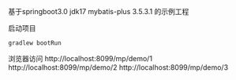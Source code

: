 基于springboot3.0 jdk17 mybatis-plus 3.5.3.1 的示例工程


启动项目
```shell
gradlew bootRun
```

浏览器访问
http://localhost:8099/mp/demo/1
http://localhost:8099/mp/demo/2
http://localhost:8099/mp/demo/3